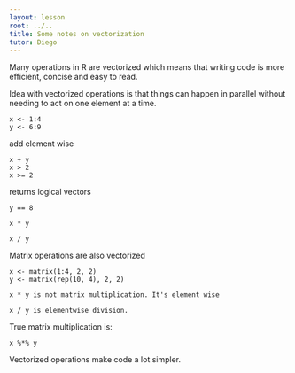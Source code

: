 ```yaml
---
layout: lesson
root: ../..
title: Some notes on vectorization
tutor: Diego
---
```



Many operations in R are vectorized which means that writing code is more efficient, concise and easy to read.

Idea with vectorized operations is that things can happen in parallel without needing to act on one element at a time.

```
x <- 1:4
y <- 6:9
```

add element wise

```
x + y
x > 2
x >= 2
```
returns logical vectors

```
y == 8

x * y

x / y
```

Matrix operations are also vectorized

```
x <- matrix(1:4, 2, 2)
y <- matrix(rep(10, 4), 2, 2)

x * y is not matrix multiplication. It's element wise

x / y is elementwise division.
```

True matrix multiplication is:

```
x %*% y
```

Vectorized operations make code a lot simpler.
